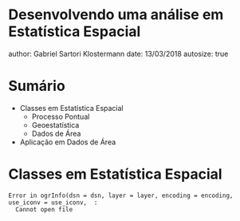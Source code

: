 Desenvolvendo uma análise em Estatística Espacial
========================================================
author: Gabriel Sartori Klostermann
date: 13/03/2018
autosize: true
<!-- transition: rotate -->










Sumário
========================================================
- Classes em Estatística Espacial
  - Processo Pontual
  - Geoestatística
  - Dados de Área
- Aplicação em Dados de Área 
  
Classes em Estatística Espacial
========================================================




































































```
Error in ogrInfo(dsn = dsn, layer = layer, encoding = encoding, use_iconv = use_iconv,  : 
  Cannot open file
```
